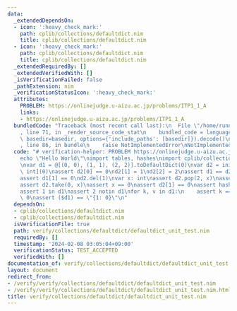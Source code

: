 ```yaml
---
data:
  _extendedDependsOn:
  - icon: ':heavy_check_mark:'
    path: cplib/collections/defaultdict.nim
    title: cplib/collections/defaultdict.nim
  - icon: ':heavy_check_mark:'
    path: cplib/collections/defaultdict.nim
    title: cplib/collections/defaultdict.nim
  _extendedRequiredBy: []
  _extendedVerifiedWith: []
  _isVerificationFailed: false
  _pathExtension: nim
  _verificationStatusIcon: ':heavy_check_mark:'
  attributes:
    PROBLEM: https://onlinejudge.u-aizu.ac.jp/problems/ITP1_1_A
    links:
    - https://onlinejudge.u-aizu.ac.jp/problems/ITP1_1_A
  bundledCode: "Traceback (most recent call last):\n  File \"/home/runner/.local/lib/python3.10/site-packages/onlinejudge_verify/documentation/build.py\"\
    , line 71, in _render_source_code_stat\n    bundled_code = language.bundle(stat.path,\
    \ basedir=basedir, options={'include_paths': [basedir]}).decode()\n  File \"/home/runner/.local/lib/python3.10/site-packages/onlinejudge_verify/languages/nim.py\"\
    , line 86, in bundle\n    raise NotImplementedError\nNotImplementedError\n"
  code: "# verification-helper: PROBLEM https://onlinejudge.u-aizu.ac.jp/problems/ITP1_1_A\n\
    echo \"Hello World\"\nimport tables, hashes\nimport cplib/collections/defaultdict\n\
    \nvar d1 = @[(0, 0), (1, 1), (2, 2)].toDefaultDict(0)\nvar d2 = initDefaultDict[int,\
    \ int](0)\nassert d2[0] == 0\nd2[1] = 1\nd2[2] = 2\nassert d1 == d2\nd1.clear\n\
    assert d1[1] == 0\nd2.del(1)\nvar x: int\nassert d2.pop(2, x)\nassert x == 2\n\
    assert d2.take(0, x)\nassert x == 0\nassert d2[1] == 0\nassert hash(d1) == hash(d1)\n\
    assert 1 in d1\nassert 2 notin d1\nfor k, v in d1:\n    assert k == 1 and v ==\
    \ 0\nassert ($d1) == \"{1: 0}\"\n"
  dependsOn:
  - cplib/collections/defaultdict.nim
  - cplib/collections/defaultdict.nim
  isVerificationFile: true
  path: verify/collections/defaultdict/defaultdict_unit_test.nim
  requiredBy: []
  timestamp: '2024-02-08 03:05:04+09:00'
  verificationStatus: TEST_ACCEPTED
  verifiedWith: []
documentation_of: verify/collections/defaultdict/defaultdict_unit_test.nim
layout: document
redirect_from:
- /verify/verify/collections/defaultdict/defaultdict_unit_test.nim
- /verify/verify/collections/defaultdict/defaultdict_unit_test.nim.html
title: verify/collections/defaultdict/defaultdict_unit_test.nim
---
```

